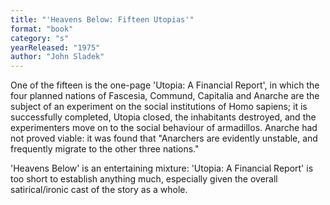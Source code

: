 ```yaml
---
title: "'Heavens Below: Fifteen Utopias'"
format: "book"
category: "s"
yearReleased: "1975"
author: "John Sladek"
---
```

One of the fifteen is the one-page 'Utopia: A Financial Report', in which the four planned nations of Fascesia, Commund, Capitalia and Anarche are the subject of an experiment on the social institutions of Homo sapiens; it is successfully completed, Utopia closed, the inhabitants destroyed, and the experimenters move on to the social behaviour of armadillos. Anarche had not proved viable: it was found that  "Anarchers are evidently unstable, and frequently migrate to the other three nations."

'Heavens Below' is an entertaining mixture:  'Utopia: A Financial Report' is too short to establish anything much, especially  given the overall satirical/ironic cast of the story as a whole.
